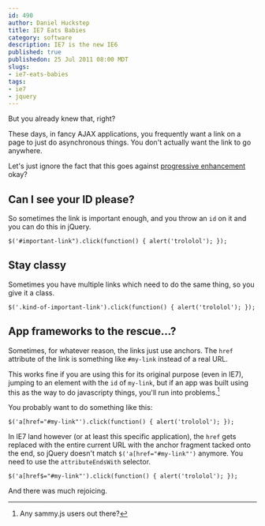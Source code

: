 ```yaml
--- 
id: 490
author: Daniel Huckstep
title: IE7 Eats Babies
category: software
description: IE7 is the new IE6
published: true
publishedon: 25 Jul 2011 08:00 MDT
slugs: 
- ie7-eats-babies
tags: 
- ie7
- jquery
---
```

But you already knew that, right?

These days, in fancy AJAX applications, you frequently want a link on a
page to just do asynchronous things. You don't actually want the link to
go anywhere.

Let's just ignore the fact that this goes against [progressive
enhancement](http://en.wikipedia.org/wiki/Progressive_enhancement) okay?

## Can I see your ID please?

So sometimes the link is important enough, and you throw an `id` on it
and you can do this in jQuery.

    $('#important-link").click(function() { alert('trololol'); });

## Stay classy

Sometimes you have multiple links which need to do the same thing, so
you give it a class.

    $('.kind-of-important-link').click(function() { alert('trololol'); });

## App frameworks to the rescue…?

Sometimes, for whatever reason, the links just use anchors. The `href`
attribute of the link is something like `#my-link` instead of a real
URL.

This works fine if you are using this for its original purpose (even in
IE7), jumping to an element with the `id` of `my-link`, but if an app
was built using this as the way to do javascripty things, you'll run
into problems.[^1]

You probably want to do something like this:

    $('a[href="#my-link"').click(function() { alert('trololol'); });

In IE7 land however (or at least this specific application), the `href`
gets replaced with the entire current URL with the anchor fragment
tacked onto the end, so jQuery doesn't match `$('a[href="#my-link"')`
anymore. You need to use the `attributeEndsWith` selector.

    $('a[href$="#my-link"').click(function() { alert('trololol'); });

And there was much rejoicing.

[^1]: Any sammy.js users out there?
